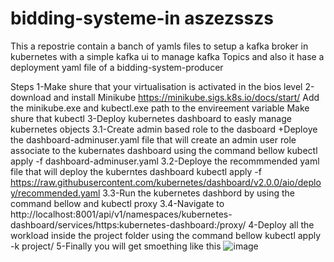 # bidding-systeme-in aszezsszs
This a repostrie contain a banch of yamls files to setup a kafka broker in kubernetes with a simple kafka ui to manage kafka Topics and also it hase a deployment yaml file
of a bidding-system-producer 

Steps
1-Make shure that your virtualisation is activated in the bios level
2-download and install Minikube https://minikube.sigs.k8s.io/docs/start/
  Add the minikube.exe and kubectl.exe path to the envireement variable
  Make shure that kubectl
3-Deploy kubernetes dashboard to easly manage kubernetes objects
  3.1-Create admin based role to the dasboard
    +Deploye the dashboard-adminuser.yaml file that will create an admin user role associate to the kubernates dashboard using the command bellow
    kubectl apply -f dashboard-adminuser.yaml
  3.2-Deploye the recommmended yaml file that will deploy the kuberntes dashboard
    kubectl apply -f https://raw.githubusercontent.com/kubernetes/dashboard/v2.0.0/aio/deploy/recommended.yaml
  3.3-Run the kubernetes dashbord by using the command bellow and 
    kubectl proxy
  3.4-Navigate to http://localhost:8001/api/v1/namespaces/kubernetes-dashboard/services/https:kubernetes-dashboard:/proxy/
4-Deploy all the workload inside the project folder using the command bellow
  kubectl apply -k project/
5-Finally you will get smoething like this
![image](https://user-images.githubusercontent.com/40581620/111620859-8bf1b200-87e7-11eb-875b-9102a2a31f38.png)
